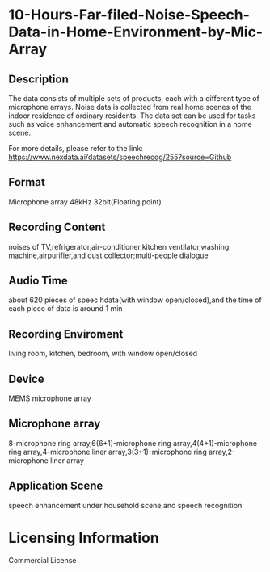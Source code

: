 # 10-Hours-Far-filed-Noise-Speech-Data-in-Home-Environment-by-Mic-Array


## Description
The data consists of multiple sets of products, each with a different type of microphone arrays. Noise data is collected from real home scenes of the indoor residence of ordinary residents. The data set can be used for tasks such as voice enhancement and automatic speech recognition in a home scene.

For more details, please refer to the link: https://www.nexdata.ai/datasets/speechrecog/255?source=Github


## Format
Microphone array 48kHz 32bit(Floating point)

## Recording Content
noises of TV,refrigerator,air-conditioner,kitchen ventilator,washing machine,airpurifier,and dust collector;multi-people dialogue

## Audio Time
about 620 pieces of speec hdata(with window open/closed),and the time of each piece of data is around 1 min

## Recording Enviroment
living room, kitchen, bedroom, with window open/closed

## Device
MEMS microphone array

## Microphone array
8-microphone ring array,6(6+1)-microphone ring array,4(4+1)-microphone ring array,4-microphone liner array,3(3+1)-microphone ring array,2-microphone liner array

## Application Scene
speech enhancement under household scene,and speech recognition

# Licensing Information
Commercial License
